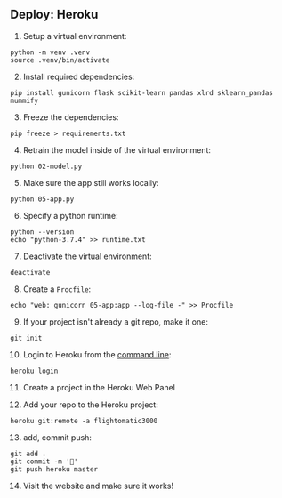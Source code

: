 ## Deploy: Heroku

1. Setup a virtual environment:

```
python -m venv .venv
source .venv/bin/activate
```

2. Install required dependencies:

```
pip install gunicorn flask scikit-learn pandas xlrd sklearn_pandas mummify 
```

3. Freeze the dependencies:

```
pip freeze > requirements.txt
```

4. Retrain the model inside of the virtual environment:

```
python 02-model.py
```

5. Make sure the app still works locally:

```
python 05-app.py
```

6. Specify a python runtime:

```
python --version 
echo "python-3.7.4" >> runtime.txt
```

7. Deactivate the virtual environment:

```
deactivate
```

8. Create a `Procfile`:

```
echo "web: gunicorn 05-app:app --log-file -" >> Procfile
```

9. If your project isn't already a git repo, make it one:

```
git init
```

10. Login to Heroku from the [command line](https://devcenter.heroku.com/articles/heroku-cli):

```
heroku login
```

11. Create a project in the Heroku Web Panel

12. Add your repo to the Heroku project:

```
heroku git:remote -a flightomatic3000
```

13. add, commit push:

```
git add .
git commit -m '🚀'
git push heroku master
```

14. Visit the website and make sure it works!